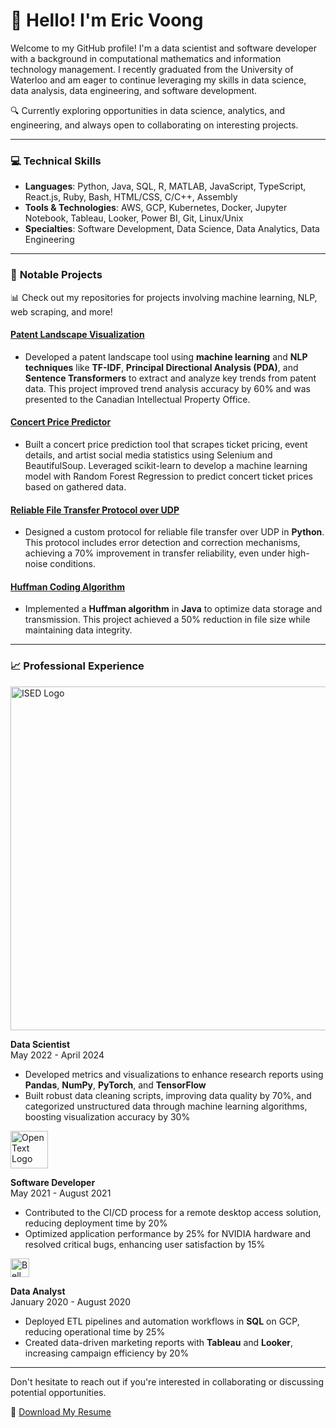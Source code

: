 # 👋 Hello! I'm Eric Voong
Welcome to my GitHub profile! I'm a data scientist and software developer with a background in computational mathematics and information technology management. I recently graduated from the University of Waterloo and am eager to continue leveraging my skills in data science, data analysis, data engineering, and software development.

🔍 Currently exploring opportunities in data science, analytics, and engineering, and always open to collaborating on interesting projects.

---

### 💻 **Technical Skills**
- **Languages**: Python, Java, SQL, R, MATLAB, JavaScript, TypeScript, React.js, Ruby, Bash, HTML/CSS, C/C++, Assembly
- **Tools & Technologies**: AWS, GCP, Kubernetes, Docker, Jupyter Notebook, Tableau, Looker, Power BI, Git, Linux/Unix
- **Specialties**:  Software Development, Data Science, Data Analytics, Data Engineering

---

### 🌟 **Notable Projects**

📊 Check out my repositories for projects involving machine learning, NLP, web scraping, and more!

#### [**Patent Landscape Visualization**](https://ised-isde.canada.ca/site/canadian-intellectual-property-office/sites/default/files/attachments/2022/CIPOCS-1912-CPLFPMT-eng.pdf#page=29)
- Developed a patent landscape tool using **machine learning** and **NLP techniques** like **TF-IDF**, **Principal Directional Analysis (PDA)**, and **Sentence Transformers** to extract and analyze key trends from patent data. This project improved trend analysis accuracy by 60% and was presented to the Canadian Intellectual Property Office.

#### [**Concert Price Predictor**](https://github.com/evoong/Concert-Price-Predictor)
- Built a concert price prediction tool that scrapes ticket pricing, event details, and artist social media statistics using Selenium and BeautifulSoup. Leveraged scikit-learn to develop a machine learning model with Random Forest Regression to predict concert ticket prices based on gathered data.

#### [**Reliable File Transfer Protocol over UDP**](https://github.com/evoong/Reliable-File-Transfer-Protocol-over-UDP)
- Designed a custom protocol for reliable file transfer over UDP in **Python**. This protocol includes error detection and correction mechanisms, achieving a 70% improvement in transfer reliability, even under high-noise conditions.

#### [**Huffman Coding Algorithm**](https://github.com/evoong/Huffman)
- Implemented a **Huffman algorithm** in **Java** to optimize data storage and transmission. This project achieved a 50% reduction in file size while maintaining data integrity.


---

### 📈 **Professional Experience**

<a href="https://ised-isde.canada.ca/site/ised/en">
  <img src="https://upload.wikimedia.org/wikipedia/commons/thumb/d/d9/Flag_of_Canada_%28Pantone%29.svg/800px-Flag_of_Canada_%28Pantone%29.svg.png" alt="ISED Logo" width="550">
</a>  

**Data Scientist**  
May 2022 - April 2024
- Developed metrics and visualizations to enhance research reports using **Pandas**, **NumPy**, **PyTorch**, and **TensorFlow**
- Built robust data cleaning scripts, improving data quality by 70%, and categorized unstructured data through machine learning algorithms, boosting visualization accuracy by 30%

<a href="https://www.opentext.com/">
  <img src="https://s3.amazonaws.com/cmscritic.mediasite.org/assets/products/opentext/logo-665691049555.png?v=1684768305848" alt="OpenText Logo" width="60">
</a>  

**Software Developer**  
May 2021 - August 2021  
- Contributed to the CI/CD process for a remote desktop access solution, reducing deployment time by 20%
- Optimized application performance by 25% for NVIDIA hardware and resolved critical bugs, enhancing user satisfaction by 15%

<a href="https://www.bellmedia.ca/">
  <img src="https://seeklogo.com/images/B/Bell_Canada-logo-F3FBD37116-seeklogo.com.png" alt="Bell Media Logo" width="30" style="vertical-align: middle;">
</a> 

**Data Analyst**  
January 2020 - August 2020  
- Deployed ETL pipelines and automation workflows in **SQL** on GCP, reducing operational time by 25%
- Created data-driven marketing reports with **Tableau** and **Looker**, increasing campaign efficiency by 20%

---

Don't hesitate to reach out if you're interested in collaborating or discussing potential opportunities.

📄 [Download My Resume](Eric_Voong_Resume.pdf)
